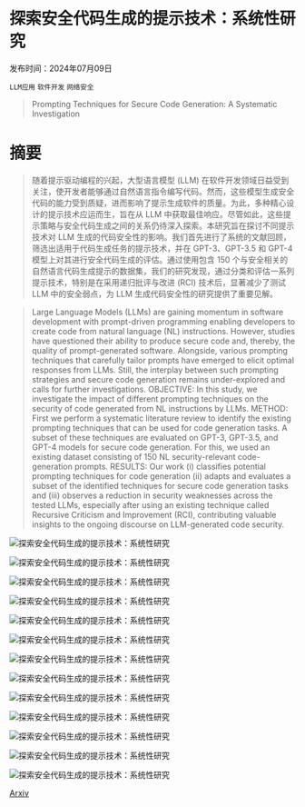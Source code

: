 # 探索安全代码生成的提示技术：系统性研究

发布时间：2024年07月09日

`LLM应用` `软件开发` `网络安全`

> Prompting Techniques for Secure Code Generation: A Systematic Investigation

# 摘要

> 随着提示驱动编程的兴起，大型语言模型 (LLM) 在软件开发领域日益受到关注，使开发者能够通过自然语言指令编写代码。然而，这些模型生成安全代码的能力受到质疑，进而影响了提示生成软件的质量。为此，多种精心设计的提示技术应运而生，旨在从 LLM 中获取最佳响应。尽管如此，这些提示策略与安全代码生成之间的关系仍待深入探索。本研究旨在探讨不同提示技术对 LLM 生成的代码安全性的影响。我们首先进行了系统的文献回顾，筛选出适用于代码生成任务的提示技术，并在 GPT-3、GPT-3.5 和 GPT-4 模型上对其进行安全代码生成的评估。通过使用包含 150 个与安全相关的自然语言代码生成提示的数据集，我们的研究发现，通过分类和评估一系列提示技术，特别是在采用递归批评与改进 (RCI) 技术后，显著减少了测试 LLM 中的安全弱点，为 LLM 生成代码安全性的研究提供了重要见解。

> Large Language Models (LLMs) are gaining momentum in software development with prompt-driven programming enabling developers to create code from natural language (NL) instructions. However, studies have questioned their ability to produce secure code and, thereby, the quality of prompt-generated software. Alongside, various prompting techniques that carefully tailor prompts have emerged to elicit optimal responses from LLMs. Still, the interplay between such prompting strategies and secure code generation remains under-explored and calls for further investigations. OBJECTIVE: In this study, we investigate the impact of different prompting techniques on the security of code generated from NL instructions by LLMs. METHOD: First we perform a systematic literature review to identify the existing prompting techniques that can be used for code generation tasks. A subset of these techniques are evaluated on GPT-3, GPT-3.5, and GPT-4 models for secure code generation. For this, we used an existing dataset consisting of 150 NL security-relevant code-generation prompts. RESULTS: Our work (i) classifies potential prompting techniques for code generation (ii) adapts and evaluates a subset of the identified techniques for secure code generation tasks and (iii) observes a reduction in security weaknesses across the tested LLMs, especially after using an existing technique called Recursive Criticism and Improvement (RCI), contributing valuable insights to the ongoing discourse on LLM-generated code security.

![探索安全代码生成的提示技术：系统性研究](../../../paper_images/2407.07064/slr.png)

![探索安全代码生成的提示技术：系统性研究](../../../paper_images/2407.07064/taxonomy.png)

![探索安全代码生成的提示技术：系统性研究](../../../paper_images/2407.07064/zero-and-few-shot.png)

![探索安全代码生成的提示技术：系统性研究](../../../paper_images/2407.07064/rci-and-progressive-hint.png)

![探索安全代码生成的提示技术：系统性研究](../../../paper_images/2407.07064/least-to-most-1-and-2.png)

![探索安全代码生成的提示技术：系统性研究](../../../paper_images/2407.07064/self-planning-1-and-2.png)

![探索安全代码生成的提示技术：系统性研究](../../../paper_images/2407.07064/zero-and-cot.png)

![探索安全代码生成的提示技术：系统性研究](../../../paper_images/2407.07064/self-consistency-and-explanation.png)

![探索安全代码生成的提示技术：系统性研究](../../../paper_images/2407.07064/persona-narrow.png)

![探索安全代码生成的提示技术：系统性研究](../../../paper_images/2407.07064/methodology.png)

![探索安全代码生成的提示技术：系统性研究](../../../paper_images/2407.07064/heat_map-gpt3-blue.png)

![探索安全代码生成的提示技术：系统性研究](../../../paper_images/2407.07064/heat_map-gpt3_5-blue.png)

![探索安全代码生成的提示技术：系统性研究](../../../paper_images/2407.07064/heat_map-gpt4-blue.png)

[Arxiv](https://arxiv.org/abs/2407.07064)